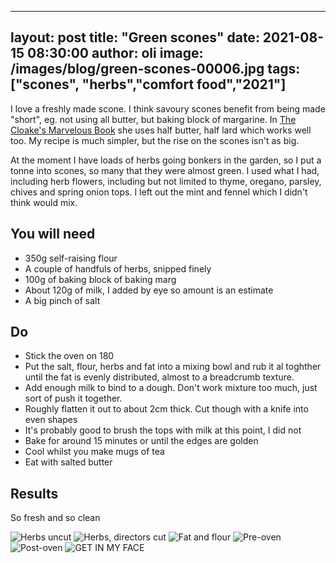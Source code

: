 
---
layout: post
title:  "Green scones"
date:   2021-08-15 08:30:00
author: oli
image: /images/blog/green-scones-00006.jpg
tags: ["scones", "herbs","comfort food","2021"]
---

I love a freshly made scone.  I think savoury scones benefit from being made "short", eg. not using all butter, but baking block of margarine.  In [The Cloake's Marvelous Book](https://www.amazon.co.uk/Completely-Perfect-Essential-Recipes-Every/dp/0241367875?crid=35MBR76VUSQTQ&dchild=1&keywords=completely+perfect+felicity+cloake&qid=1629027362&s=books&sprefix=the+perfect+cloa%2Caps%2C175&sr=1-1&linkCode=ll1&tag=hhkudac-21&linkId=0303567ce26058aab6cdbd2995b761c3&language=en_GB&ref_=as_li_ss_tl) she uses half butter, half lard which works well too.  My recipe is much simpler, but the rise on the scones isn't as big.

At the moment I have loads of herbs going bonkers in the garden, so I put a tonne into scones, so many that they were almost green.  I used what I had, including herb flowers, including but not limited to thyme, oregano, parsley, chives and spring onion tops.  I left out the mint and fennel which I didn't think would mix.


## You will need

* 350g self-raising flour
* A couple of handfuls of herbs, snipped finely
* 100g of baking block of baking marg
* About 120g of milk, I added by eye so amount is an estimate
* A big pinch of salt

## Do

* Stick the oven on 180
* Put the salt, flour, herbs and fat into a mixing bowl and rub it al toghther until the fat is evenly distributed, almost to a breadcrumb texture.
* Add enough milk to bind to a dough.  Don't work mixture too much, just sort of push it together.
* Roughly flatten it out to about 2cm thick.  Cut though with a knife into even shapes
* It's probably good to brush the tops with milk at this point, I did not
* Bake for around 15 minutes or until the edges are golden
* Cool whilst you make mugs of tea
* Eat with salted butter


## Results

So fresh and so clean

![Herbs uncut](/images/blog/green-scones-00001.jpg)
![Herbs, directors cut](/images/blog/green-scones-00002.jpg)
![Fat and flour](/images/blog/green-scones-00003.jpg)
![Pre-oven](/images/blog/green-scones-00004.jpg)
![Post-oven](/images/blog/green-scones-00005.jpg)
![GET IN MY FACE](/images/blog/green-scones-00006.jpg)
